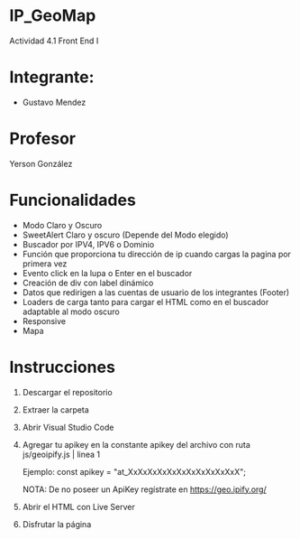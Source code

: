 # IP_GeoMap
  Actividad 4.1 Front End I

# Integrante:

  - Gustavo Mendez

# Profesor

  Yerson González

# Funcionalidades

- Modo Claro y Oscuro
- SweetAlert Claro y oscuro (Depende del Modo elegido)
- Buscador por IPV4, IPV6 o Dominio
- Función que proporciona tu dirección de ip cuando cargas la pagina por primera vez
- Evento click en la lupa o Enter en el buscador
- Creación de div con label dinámico
- Datos que redirigen a las cuentas de usuario de los integrantes (Footer)
- Loaders de carga tanto para cargar el HTML como en el buscador adaptable al modo oscuro
- Responsive
- Mapa

# Instrucciones

1. Descargar el repositorio
2. Extraer la carpeta
3. Abrir Visual Studio Code
4. Agregar tu apikey en la constante apikey del archivo con ruta js/geoipify.js | linea 1
    
    Ejemplo: const apikey = "at_XxXxXxXxXxXxXxXxXxXxXxX";

    NOTA: De no poseer un ApiKey regístrate en https://geo.ipify.org/

5. Abrir el HTML con Live Server
6. Disfrutar la página
